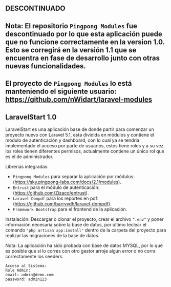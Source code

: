 ## DESCONTINUADO

## Nota: El repositorio `Pingpong Modules` fue descontinuado por lo que esta aplicación puede que no funcione correctamente en la version 1.0. Esto se corregirá en la versión 1.1 que se encuentra en fase de desarrollo junto con otras nuevas funcionalidades.
## El proyecto de `Pingpong Modules` lo está manteniendo el siguiente usuario: https://github.com/nWidart/laravel-modules

## LaravelStart 1.0

LaravelStart es una aplicación base de donde partir para comenzar un proyecto nuevo con Laravel 5.1, esta dividida en módulos y contiene el módulo de autenticación y dashboard, con lo cual ya se tendria implementado el acceso por parte de usuarios, estos tiene roles y a su vez los roles tienen diferentes permisos, actualmente contiene un único rol que es el de administrador.

Librerias integradas:
- `Pingpong Modules` para separar la aplicación por módulos: (https://sky.pingpong-labs.com/docs/2.1/modules).
- `Entrust` para el módulo de autenticación: (https://github.com/Zizaco/entrust).
- `Laravel-Dompdf` para los reportes en pdf: (https://github.com/barryvdh/laravel-dompdf).
- `Framework Bootstrap` para el frontend de la aplicación.

Instalación: 
Descargar o clonar el proyecto, crear el archivo `".env"` y poner información necesaria sobre la base de datos, por último teclear el comando `"php artisan app:install"` dentro de la carpeta del proyecto para realizar las migraciones de la base de datos.

Nota: La aplicación ha sido probada con base de datos MYSQL, por lo que es posible que si lo corres con otro gestor arroje algún error o no corra correctamente los seeders.

```
Acceso al Sistema:
Role Admin:
email: admin@demo.com
password: admin123
```
